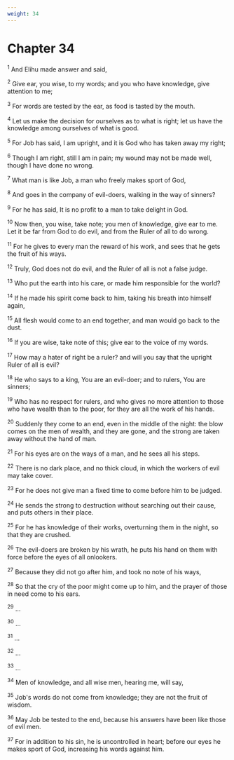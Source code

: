 ```yaml
---
weight: 34
---
```


# Chapter 34

<sup>1</sup> And Elihu made answer and said, 

<sup>2</sup> Give ear, you wise, to my words; and you who have knowledge, give attention to me; 

<sup>3</sup> For words are tested by the ear, as food is tasted by the mouth. 

<sup>4</sup> Let us make the decision for ourselves as to what is right; let us have the knowledge among ourselves of what is good. 

<sup>5</sup> For Job has said, I am upright, and it is God who has taken away my right; 

<sup>6</sup> Though I am right, still I am in pain; my wound may not be made well, though I have done no wrong. 

<sup>7</sup> What man is like Job, a man who freely makes sport of God, 

<sup>8</sup> And goes in the company of evil-doers, walking in the way of sinners? 

<sup>9</sup> For he has said, It is no profit to a man to take delight in God. 

<sup>10</sup> Now then, you wise, take note; you men of knowledge, give ear to me. Let it be far from God to do evil, and from the Ruler of all to do wrong. 

<sup>11</sup> For he gives to every man the reward of his work, and sees that he gets the fruit of his ways. 

<sup>12</sup> Truly, God does not do evil, and the Ruler of all is not a false judge. 

<sup>13</sup> Who put the earth into his care, or made him responsible for the world? 

<sup>14</sup> If he made his spirit come back to him, taking his breath into himself again, 

<sup>15</sup> All flesh would come to an end together, and man would go back to the dust. 

<sup>16</sup> If you are wise, take note of this; give ear to the voice of my words. 

<sup>17</sup> How may a hater of right be a ruler? and will you say that the upright Ruler of all is evil? 

<sup>18</sup> He who says to a king, You are an evil-doer; and to rulers, You are sinners; 

<sup>19</sup> Who has no respect for rulers, and who gives no more attention to those who have wealth than to the poor, for they are all the work of his hands. 

<sup>20</sup> Suddenly they come to an end, even in the middle of the night: the blow comes on the men of wealth, and they are gone, and the strong are taken away without the hand of man. 

<sup>21</sup> For his eyes are on the ways of a man, and he sees all his steps. 

<sup>22</sup> There is no dark place, and no thick cloud, in which the workers of evil may take cover. 

<sup>23</sup> For he does not give man a fixed time to come before him to be judged. 

<sup>24</sup> He sends the strong to destruction without searching out their cause, and puts others in their place. 

<sup>25</sup> For he has knowledge of their works, overturning them in the night, so that they are crushed. 

<sup>26</sup> The evil-doers are broken by his wrath, he puts his hand on them with force before the eyes of all onlookers. 

<sup>27</sup> Because they did not go after him, and took no note of his ways, 

<sup>28</sup> So that the cry of the poor might come up to him, and the prayer of those in need come to his ears. 

<sup>29</sup> ... 

<sup>30</sup> ... 

<sup>31</sup> ... 

<sup>32</sup> ... 

<sup>33</sup> ... 

<sup>34</sup> Men of knowledge, and all wise men, hearing me, will say, 

<sup>35</sup> Job's words do not come from knowledge; they are not the fruit of wisdom. 

<sup>36</sup> May Job be tested to the end, because his answers have been like those of evil men. 

<sup>37</sup> For in addition to his sin, he is uncontrolled in heart; before our eyes he makes sport of God, increasing his words against him. 


